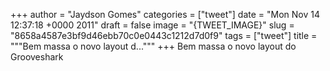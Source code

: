 
+++
author = "Jaydson Gomes"
categories = ["tweet"]
date = "Mon Nov 14 12:37:18 +0000 2011"
draft = false
image = "{TWEET_IMAGE}"
slug = "8658a4587e3bf9d46ebb70c0e0443c1212d7d0f9"
tags = ["tweet"]
title = """Bem massa o novo layout d..."""
+++
Bem massa o novo layout do Grooveshark
